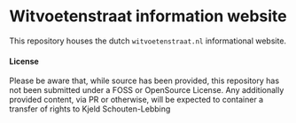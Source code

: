 # Witvoetenstraat information website

This repository houses the dutch `witvoetenstraat.nl` informational website.


#### License

Please be aware that, while source has been provided, this repository has not been submitted under a FOSS or OpenSource License.
Any additionally provided content, via PR or otherwise, will be expected to container a transfer of rights to Kjeld Schouten-Lebbing